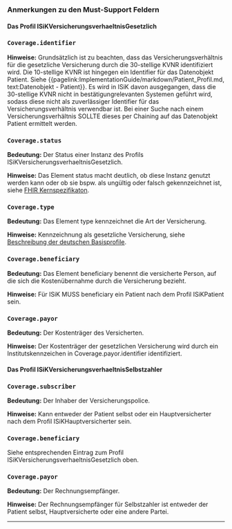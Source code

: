 ### Anmerkungen zu den Must-Support Feldern

#### Das Profil ISiKVersicherungsverhaeltnisGesetzlich

### `Coverage.identifier`

**Hinweise:** Grundsätzlich ist zu beachten, dass das Versicherungsverhältnis für die gesetzliche Versicherung durch die 30-stellige KVNR identifiziert wird. Die 10-stellige KVNR ist hingegen ein Identifier für das Datenobjekt Patient. Siehe {{pagelink:ImplementationGuide/markdown/Patient_Profil.md, text:Datenobjekt - Patient}}. Es wird in ISiK davon ausgegangen, dass die 30-stellige KVNR nicht in bestätigungrelevanten Systemen geführt wird, sodass diese nicht als zuverlässiger Identifier für das Versicherungsverhältnis verwendbar ist. Bei einer Suche nach einem Versicherungsverhältnis SOLLTE dieses per Chaining auf das Datenobjekt Patient ermittelt werden.

### `Coverage.status`

**Bedeutung:** Der Status einer Instanz des Profils ISiKVersicherungsverhaeltnisGesetzlich.

**Hinweise:** Das Element status macht deutlich, ob diese Instanz genutzt werden kann oder ob sie bspw. als ungültig oder falsch gekennzeichnet ist, siehe [FHIR Kernspezifikaton](https://hl7.org/fhir/R4/coverage-definitions.html#Coverage.status).

### `Coverage.type`

**Bedeutung:** Das Element type kennzeichnet die Art der Versicherung.

**Hinweise:** Kennzeichnung als gesetzliche Versicherung, siehe [Beschreibung der deutschen Basisprofile](https://fhir.de/CodeSystem/versicherungsart-de-basis).

### `Coverage.beneficiary`

**Bedeutung:** Das Element beneficiary benennt die versicherte Person, auf die sich die Kostenübernahme durch die Versicherung bezieht.

**Hinweise:** Für ISiK MUSS beneficiary ein Patient nach dem Profil ISiKPatient sein.

### `Coverage.payor`

**Bedeutung:** Der Kostenträger des Versicherten.

**Hinweise:** Der Kostenträger der gesetzlichen Versicherung wird durch ein Institutskennzeichen in Coverage.payor.identifier identifiziert.

#### Das Profil ISiKVersicherungsverhaeltnisSelbstzahler

### `Coverage.subscriber`

**Bedeutung:** Der Inhaber der Versicherungspolice.

**Hinweise:** Kann entweder der Patient selbst oder ein Hauptversicherter nach dem Profil ISiKHauptversicherter sein.

### `Coverage.beneficiary`

Siehe entsprechenden Eintrag zum Profil ISiKVersicherungsverhaeltnisGesetzlich oben.

### `Coverage.payor`

**Bedeutung:** Der Rechnungsempfänger.

**Hinweise:** Der Rechnungsempfänger für Selbstzahler ist entweder der Patient selbst, Hauptversicherte oder eine andere Partei.

---
